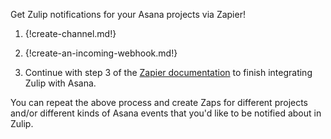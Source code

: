Get Zulip notifications for your Asana projects via Zapier!

1. {!create-channel.md!}

1. {!create-an-incoming-webhook.md!}

1. Continue with step 3 of the [Zapier documentation][1] to
   finish integrating Zulip with Asana.

You can repeat the above process and create Zaps for different projects
and/or different kinds of Asana events that you'd like to be notified
about in Zulip.

[1]: ./zapier
